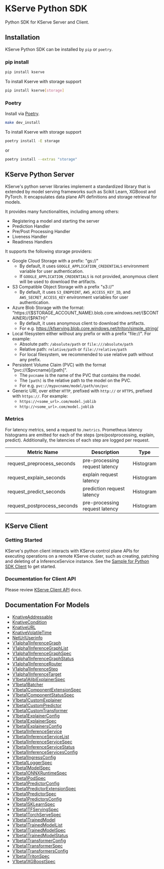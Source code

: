 # KServe Python SDK
Python SDK for KServe Server and Client.

## Installation

KServe Python SDK can be installed by `pip` or `poetry`.

### pip install

```sh
pip install kserve
```

To install Kserve with storage support
```sh
pip install kserve[storage]
```

### Poetry

Install via [Poetry](https://python-poetry.org/).

```sh
make dev_install
```
To install Kserve with storage support
```sh
poetry install -E storage
```
or 
```sh
poetry install --extras "storage"
```

## KServe Python Server
KServe's python server libraries implement a standardized library that is extended by model serving frameworks such as Scikit Learn, XGBoost and PyTorch. It encapsulates data plane API definitions and storage retrieval for models.

It provides many functionalities, including among others:

* Registering a model and starting the server
* Prediction Handler
* Pre/Post Processing Handler
* Liveness Handler
* Readiness Handlers

It supports the following storage providers:

* Google Cloud Storage with a prefix: "gs://"
    * By default, it uses `GOOGLE_APPLICATION_CREDENTIALS` environment variable for user authentication.
    * If `GOOGLE_APPLICATION_CREDENTIALS` is not provided, anonymous client will be used to download the artifacts.
* S3 Compatible Object Storage with a prefix "s3://"
    * By default, it uses `S3_ENDPOINT`, `AWS_ACCESS_KEY_ID`, and `AWS_SECRET_ACCESS_KEY` environment variables for user authentication.
* Azure Blob Storage with the format: "https://{$STORAGE_ACCOUNT_NAME}.blob.core.windows.net/{$CONTAINER}/{$PATH}"
    * By default, it uses anonymous client to download the artifacts.
    * For e.g. https://kfserving.blob.core.windows.net/triton/simple_string/
* Local filesystem either without any prefix or with a prefix "file://". For example:
    * Absolute path: `/absolute/path` or `file:///absolute/path`
    * Relative path: `relative/path` or `file://relative/path`
    * For local filesystem, we recommended to use relative path without any prefix.
* Persistent Volume Claim (PVC) with the format "pvc://{$pvcname}/[path]".
    * The `pvcname` is the name of the PVC that contains the model.
    * The `[path]` is the relative path to the model on the PVC.
    * For e.g. `pvc://mypvcname/model/path/on/pvc`
* Generic URI, over either `HTTP`, prefixed with `http://` or `HTTPS`, prefixed with `https://`. For example:
    * `https://<some_url>.com/model.joblib`
    * `http://<some_url>.com/model.joblib`

### Metrics

For latency metrics, send a request to `/metrics`. Prometheus latency histograms are emitted for each of the steps (pre/postprocessing, explain, predict).
Additionally, the latencies of each step are logged per request.

| Metric Name                       | Description                    | Type      |
|-----------------------------------|--------------------------------|-----------| 
| request_preprocess_seconds        | pre-processing request latency | Histogram | 
| request_explain_seconds | explain request latency        | Histogram | 
| request_predict_seconds | prediction request latency     | Histogram |
| request_postprocess_seconds    | pre-processing request latency | Histogram | 


## KServe Client

### Getting Started

KServe's python client interacts with KServe control plane APIs for executing operations on a remote KServe cluster, such as creating, patching and deleting of a InferenceService instance. See the [Sample for Python SDK Client](https://github.com/kserve/kserve/tree/master/docs/samples/client) to get started.

### Documentation for Client API

Please review [KServe Client API](https://github.com/kserve/website/blob/main/docs/sdk_docs/docs/KServeClient.md) docs.

## Documentation For Models

 - [KnativeAddressable](https://github.com/kserve/kserve/blob/master/python/kserve/docs/KnativeAddressable.md)
 - [KnativeCondition](https://github.com/kserve/kserve/blob/master/python/kserve/docs/KnativeCondition.md)
 - [KnativeURL](https://github.com/kserve/kserve/blob/master/python/kserve/docs/KnativeURL.md)
 - [KnativeVolatileTime](https://github.com/kserve/kserve/blob/master/python/kserve/docs/KnativeVolatileTime.md)
 - [NetUrlUserinfo](https://github.com/kserve/kserve/blob/master/python/kserve/docs/NetUrlUserinfo.md)
 - [V1alpha1InferenceGraph](https://github.com/kserve/kserve/blob/master/python/kserve/docs/V1alpha1InferenceGraph.md)
 - [V1alpha1InferenceGraphList](https://github.com/kserve/kserve/blob/master/python/kserve/docs/V1alpha1InferenceGraphList.md)
 - [V1alpha1InferenceGraphSpec](https://github.com/kserve/kserve/blob/master/python/kserve/docs/V1alpha1InferenceGraphSpec.md)
 - [V1alpha1InferenceGraphStatus](https://github.com/kserve/kserve/blob/master/python/kserve/docs/V1alpha1InferenceGraphStatus.md)
 - [V1alpha1InferenceRouter](https://github.com/kserve/kserve/blob/master/python/kserve/docs/V1alpha1InferenceRouter.md)
 - [V1alpha1InferenceStep](https://github.com/kserve/kserve/blob/master/python/kserve/docs/V1alpha1InferenceStep.md)
 - [V1alpha1InferenceTarget](https://github.com/kserve/kserve/blob/master/python/kserve/docs/V1alpha1InferenceTarget.md)
 - [V1beta1AlibiExplainerSpec](https://github.com/kserve/kserve/blob/master/python/kserve/docs/V1beta1AlibiExplainerSpec.md)
 - [V1beta1Batcher](https://github.com/kserve/kserve/blob/master/python/kserve/docs/V1beta1Batcher.md)
 - [V1beta1ComponentExtensionSpec](https://github.com/kserve/kserve/blob/master/python/kserve/docs/V1beta1ComponentExtensionSpec.md)
 - [V1beta1ComponentStatusSpec](https://github.com/kserve/kserve/blob/master/python/kserve/docs/V1beta1ComponentStatusSpec.md)
 - [V1beta1CustomExplainer](https://github.com/kserve/kserve/blob/master/python/kserve/docs/V1beta1CustomExplainer.md)
 - [V1beta1CustomPredictor](https://github.com/kserve/kserve/blob/master/python/kserve/docs/V1beta1CustomPredictor.md)
 - [V1beta1CustomTransformer](https://github.com/kserve/kserve/blob/master/python/kserve/docs/V1beta1CustomTransformer.md)
 - [V1beta1ExplainerConfig](https://github.com/kserve/kserve/blob/master/python/kserve/docs/V1beta1ExplainerConfig.md)
 - [V1beta1ExplainerSpec](https://github.com/kserve/kserve/blob/master/python/kserve/docs/V1beta1ExplainerSpec.md)
 - [V1beta1ExplainersConfig](https://github.com/kserve/kserve/blob/master/python/kserve/docs/V1beta1ExplainersConfig.md)
 - [V1beta1InferenceService](https://github.com/kserve/kserve/blob/master/python/kserve/docs/V1beta1InferenceService.md)
 - [V1beta1InferenceServiceList](https://github.com/kserve/kserve/blob/master/python/kserve/docs/V1beta1InferenceServiceList.md)
 - [V1beta1InferenceServiceSpec](https://github.com/kserve/kserve/blob/master/python/kserve/docs/V1beta1InferenceServiceSpec.md)
 - [V1beta1InferenceServiceStatus](https://github.com/kserve/kserve/blob/master/python/kserve/docs/V1beta1InferenceServiceStatus.md)
 - [V1beta1InferenceServicesConfig](https://github.com/kserve/kserve/blob/master/python/kserve/docs/V1beta1InferenceServicesConfig.md)
 - [V1beta1IngressConfig](https://github.com/kserve/kserve/blob/master/python/kserve/docs/V1beta1IngressConfig.md)
 - [V1beta1LoggerSpec](https://github.com/kserve/kserve/blob/master/python/kserve/docs/V1beta1LoggerSpec.md)
 - [V1beta1ModelSpec](https://github.com/kserve/kserve/blob/master/python/kserve/docs/V1beta1ModelSpec.md)
 - [V1beta1ONNXRuntimeSpec](https://github.com/kserve/kserve/blob/master/python/kserve/docs/V1beta1ONNXRuntimeSpec.md)
 - [V1beta1PodSpec](https://github.com/kserve/kserve/blob/master/python/kserve/docs/V1beta1PodSpec.md)
 - [V1beta1PredictorConfig](https://github.com/kserve/kserve/blob/master/python/kserve/docs/V1beta1PredictorConfig.md)
 - [V1beta1PredictorExtensionSpec](https://github.com/kserve/kserve/blob/master/python/kserve/docs/V1beta1PredictorExtensionSpec.md)
 - [V1beta1PredictorSpec](https://github.com/kserve/kserve/blob/master/python/kserve/docs/V1beta1PredictorSpec.md)
 - [V1beta1PredictorsConfig](https://github.com/kserve/kserve/blob/master/python/kserve/docs/V1beta1PredictorsConfig.md)
 - [V1beta1SKLearnSpec](https://github.com/kserve/kserve/blob/master/python/kserve/docs/V1beta1SKLearnSpec.md)
 - [V1beta1TFServingSpec](https://github.com/kserve/kserve/blob/master/python/kserve/docs/V1beta1TFServingSpec.md)
 - [V1beta1TorchServeSpec](https://github.com/kserve/kserve/blob/master/python/kserve/docs/V1beta1TorchServeSpec.md)
 - [V1beta1TrainedModel](https://github.com/kserve/kserve/blob/master/python/kserve/docs/V1beta1TrainedModel.md)
 - [V1beta1TrainedModelList](https://github.com/kserve/kserve/blob/master/python/kserve/docs/V1beta1TrainedModelList.md)
 - [V1beta1TrainedModelSpec](https://github.com/kserve/kserve/blob/master/python/kserve/docs/V1beta1TrainedModelSpec.md)
 - [V1beta1TrainedModelStatus](https://github.com/kserve/kserve/blob/master/python/kserve/docs/V1beta1TrainedModelStatus.md)
 - [V1beta1TransformerConfig](https://github.com/kserve/kserve/blob/master/python/kserve/docs/V1beta1TransformerConfig.md)
 - [V1beta1TransformerSpec](https://github.com/kserve/kserve/blob/master/python/kserve/docs/V1beta1TransformerSpec.md)
 - [V1beta1TransformersConfig](https://github.com/kserve/kserve/blob/master/python/kserve/docs/V1beta1TransformersConfig.md)
 - [V1beta1TritonSpec](https://github.com/kserve/kserve/blob/master/python/kserve/docs/V1beta1TritonSpec.md)
 - [V1beta1XGBoostSpec](https://github.com/kserve/kserve/blob/master/python/kserve/docs/V1beta1XGBoostSpec.md)
